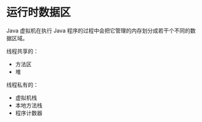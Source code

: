# 运行时数据区

Java 虚拟机在执行 Java 程序的过程中会把它管理的内存划分成若干个不同的数据区域。

线程共享的：

* 方法区
* 堆

线程私有的：

* 虚拟机栈
* 本地方法栈
* 程序计数器
